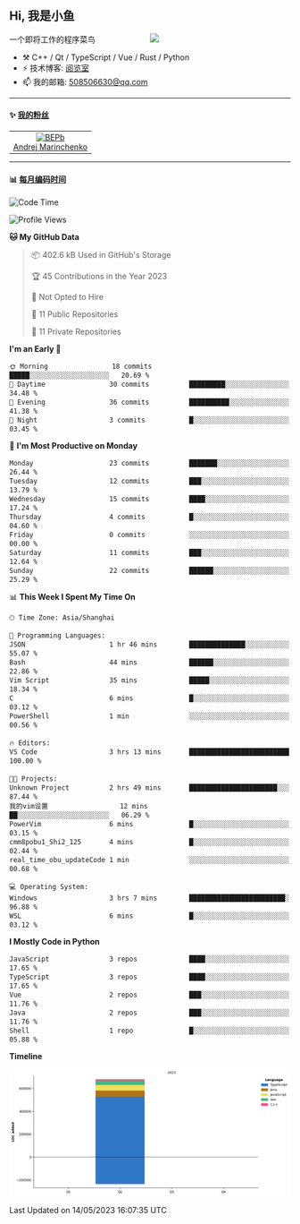 <!--
**小鱼/小鱼** is a ✨ _special_ ✨ repository because its `README.md` (this file) appears on your GitHub profile.

Here are some ideas to get you started:

- 🔭 I’m currently working on ...
- 🌱 I’m currently learning ...
- 👯 I’m looking to collaborate on ...
- 🤔 I’m looking for help with ...
- 💬 Ask me about ...
- 📫 How to reach me: ...
- 😄 Pronouns: ...
- ⚡ Fun fact: ...
-->

## Hi, 我是小鱼

[<img align="right" width="50%" src="https://github-readme-stats-ouuan.vercel.app/api?username=XiaoYuer2022&show_icons=true">](https://metrics.lecoq.io/xlz122#gh-light-mode-only)

一个即将工作的程序菜鸟

-   :hammer_and_pick: C++ / Qt / TypeScript / Vue / Rust / Python
-   ⚡ 技术博客: [阅览室](https://haoxx.netlify.app/)
-   📫 我的邮箱: 508506630@qq.com

---

#### :sparkles: [我的粉丝](https://github.com/XiaoYuer2022?tab=followers)

<!--START_SECTION:followers-->
<table>
  <tr>
    <td align="center">
      <a href="https://github.com/BEPb">
        <img src="https://avatars2.githubusercontent.com/u/57312267" width="100px;" alt="BEPb"/>
      </a>
      <br />
      <a href="https://github.com/BEPb">Andrej Marinchenko</a>
    </td>
  </tr>
</table>
<!--END_SECTION:followers-->

---

#### :bar_chart: [每月编码时间](https://github.com/muety/wakapi)

<!--START_SECTION:waka-->
![Code Time](http://img.shields.io/badge/Code%20Time-12%20hrs%2046%20mins-blue)

![Profile Views](http://img.shields.io/badge/Profile%20Views-51-blue)

**🐱 My GitHub Data** 

> 📦 402.6 kB Used in GitHub's Storage 
 > 
> 🏆 45 Contributions in the Year 2023
 > 
> 🚫 Not Opted to Hire
 > 
> 📜 11 Public Repositories 
 > 
> 🔑 11 Private Repositories 
 > 
**I'm an Early 🐤** 

```text
🌞 Morning                18 commits          █████░░░░░░░░░░░░░░░░░░░░   20.69 % 
🌆 Daytime                30 commits          █████████░░░░░░░░░░░░░░░░   34.48 % 
🌃 Evening                36 commits          ██████████░░░░░░░░░░░░░░░   41.38 % 
🌙 Night                  3 commits           █░░░░░░░░░░░░░░░░░░░░░░░░   03.45 % 
```
📅 **I'm Most Productive on Monday** 

```text
Monday                   23 commits          ███████░░░░░░░░░░░░░░░░░░   26.44 % 
Tuesday                  12 commits          ███░░░░░░░░░░░░░░░░░░░░░░   13.79 % 
Wednesday                15 commits          ████░░░░░░░░░░░░░░░░░░░░░   17.24 % 
Thursday                 4 commits           █░░░░░░░░░░░░░░░░░░░░░░░░   04.60 % 
Friday                   0 commits           ░░░░░░░░░░░░░░░░░░░░░░░░░   00.00 % 
Saturday                 11 commits          ███░░░░░░░░░░░░░░░░░░░░░░   12.64 % 
Sunday                   22 commits          ██████░░░░░░░░░░░░░░░░░░░   25.29 % 
```


📊 **This Week I Spent My Time On** 

```text
🕑︎ Time Zone: Asia/Shanghai

💬 Programming Languages: 
JSON                     1 hr 46 mins        ██████████████░░░░░░░░░░░   55.07 % 
Bash                     44 mins             ██████░░░░░░░░░░░░░░░░░░░   22.86 % 
Vim Script               35 mins             █████░░░░░░░░░░░░░░░░░░░░   18.34 % 
C                        6 mins              █░░░░░░░░░░░░░░░░░░░░░░░░   03.12 % 
PowerShell               1 min               ░░░░░░░░░░░░░░░░░░░░░░░░░   00.56 % 

🔥 Editors: 
VS Code                  3 hrs 13 mins       █████████████████████████   100.00 % 

🐱‍💻 Projects: 
Unknown Project          2 hrs 49 mins       ██████████████████████░░░   87.44 % 
我的vim设置                  12 mins             ██░░░░░░░░░░░░░░░░░░░░░░░   06.29 % 
PowerVim                 6 mins              █░░░░░░░░░░░░░░░░░░░░░░░░   03.15 % 
cmm8pobu1_Shi2_125       4 mins              █░░░░░░░░░░░░░░░░░░░░░░░░   02.44 % 
real_time_obu_updateCode 1 min               ░░░░░░░░░░░░░░░░░░░░░░░░░   00.68 % 

💻 Operating System: 
Windows                  3 hrs 7 mins        ████████████████████████░   96.88 % 
WSL                      6 mins              █░░░░░░░░░░░░░░░░░░░░░░░░   03.12 % 
```

**I Mostly Code in Python** 

```text
JavaScript               3 repos             ████░░░░░░░░░░░░░░░░░░░░░   17.65 % 
TypeScript               3 repos             ████░░░░░░░░░░░░░░░░░░░░░   17.65 % 
Vue                      2 repos             ███░░░░░░░░░░░░░░░░░░░░░░   11.76 % 
Java                     2 repos             ███░░░░░░░░░░░░░░░░░░░░░░   11.76 % 
Shell                    1 repo              █░░░░░░░░░░░░░░░░░░░░░░░░   05.88 % 
```



**Timeline**

![Lines of Code chart](https://raw.githubusercontent.com/XiaoYuer2022/XiaoYuer2022/main/assets/bar_graph.png)


 Last Updated on 14/05/2023 16:07:35 UTC
<!--END_SECTION:waka-->

